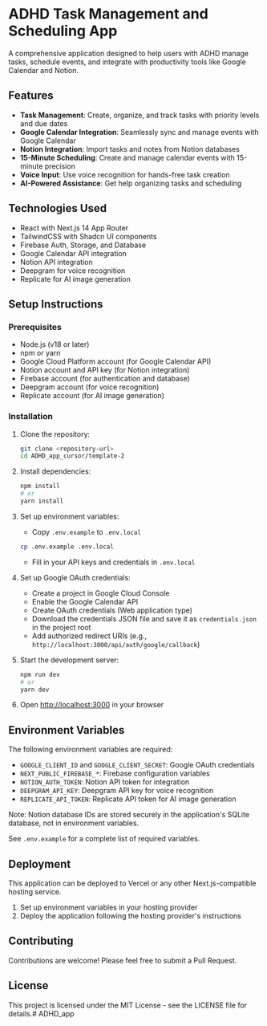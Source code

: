 # ADHD Task Management and Scheduling App

A comprehensive application designed to help users with ADHD manage tasks, schedule events, and integrate with productivity tools like Google Calendar and Notion.

## Features

- **Task Management**: Create, organize, and track tasks with priority levels and due dates
- **Google Calendar Integration**: Seamlessly sync and manage events with Google Calendar
- **Notion Integration**: Import tasks and notes from Notion databases
- **15-Minute Scheduling**: Create and manage calendar events with 15-minute precision
- **Voice Input**: Use voice recognition for hands-free task creation
- **AI-Powered Assistance**: Get help organizing tasks and scheduling

## Technologies Used

- React with Next.js 14 App Router
- TailwindCSS with Shadcn UI components
- Firebase Auth, Storage, and Database
- Google Calendar API integration
- Notion API integration
- Deepgram for voice recognition
- Replicate for AI image generation

## Setup Instructions

### Prerequisites

- Node.js (v18 or later)
- npm or yarn
- Google Cloud Platform account (for Google Calendar API)
- Notion account and API key (for Notion integration)
- Firebase account (for authentication and database)
- Deepgram account (for voice recognition)
- Replicate account (for AI image generation)

### Installation

1. Clone the repository:
   ```bash
   git clone <repository-url>
   cd ADHD_app_cursor/template-2
   ```

2. Install dependencies:
   ```bash
   npm install
   # or
   yarn install
   ```

3. Set up environment variables:
   - Copy `.env.example` to `.env.local`
   ```bash
   cp .env.example .env.local
   ```
   - Fill in your API keys and credentials in `.env.local`

4. Set up Google OAuth credentials:
   - Create a project in Google Cloud Console
   - Enable the Google Calendar API
   - Create OAuth credentials (Web application type)
   - Download the credentials JSON file and save it as `credentials.json` in the project root
   - Add authorized redirect URIs (e.g., `http://localhost:3000/api/auth/google/callback`)

5. Start the development server:
   ```bash
   npm run dev
   # or
   yarn dev
   ```

6. Open [http://localhost:3000](http://localhost:3000) in your browser

## Environment Variables

The following environment variables are required:

- `GOOGLE_CLIENT_ID` and `GOOGLE_CLIENT_SECRET`: Google OAuth credentials
- `NEXT_PUBLIC_FIREBASE_*`: Firebase configuration variables
- `NOTION_AUTH_TOKEN`: Notion API token for integration
- `DEEPGRAM_API_KEY`: Deepgram API key for voice recognition
- `REPLICATE_API_TOKEN`: Replicate API token for AI image generation

Note: Notion database IDs are stored securely in the application's SQLite database, not in environment variables.

See `.env.example` for a complete list of required variables.

## Deployment

This application can be deployed to Vercel or any other Next.js-compatible hosting service.

1. Set up environment variables in your hosting provider
2. Deploy the application following the hosting provider's instructions

## Contributing

Contributions are welcome! Please feel free to submit a Pull Request.

## License

This project is licensed under the MIT License - see the LICENSE file for details.# ADHD_app

